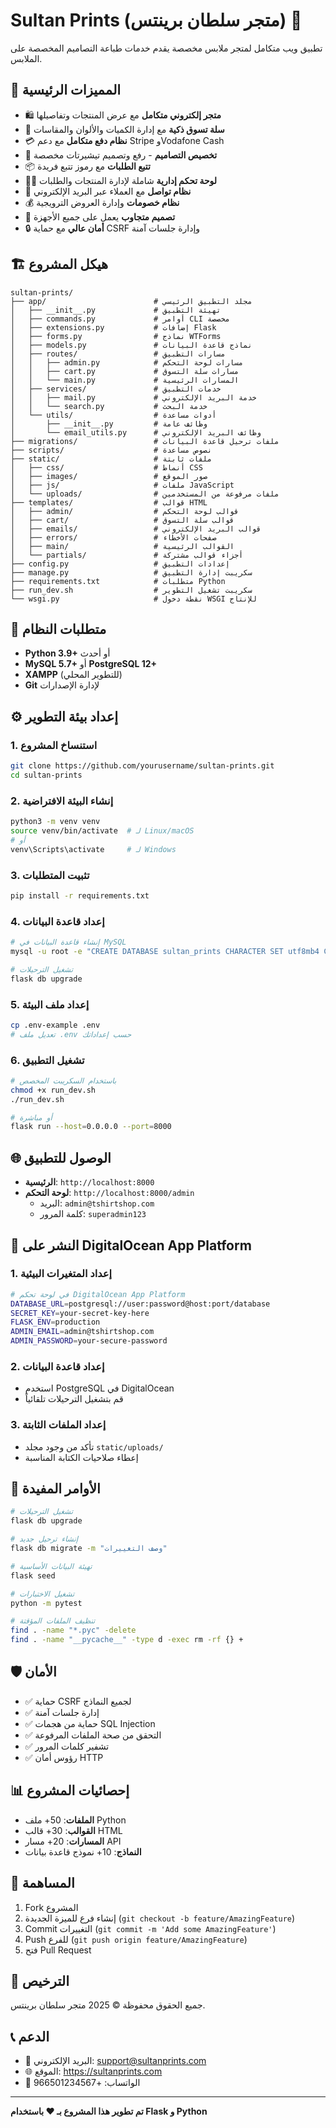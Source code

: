 # Sultan Prints (متجر سلطان برينتس) 🎨

تطبيق ويب متكامل لمتجر ملابس مخصصة يقدم خدمات طباعة التصاميم المخصصة على الملابس.

## 🌟 المميزات الرئيسية

- 🛍️ **متجر إلكتروني متكامل** مع عرض المنتجات وتفاصيلها
- 🛒 **سلة تسوق ذكية** مع إدارة الكميات والألوان والمقاسات
- 💳 **نظام دفع متكامل** مع دعم Stripe وVodafone Cash
- 🎨 **تخصيص التصاميم** - رفع وتصميم تيشيرتات مخصصة
- 📦 **تتبع الطلبات** مع رموز تتبع فريدة
- 👨‍💼 **لوحة تحكم إدارية** شاملة لإدارة المنتجات والطلبات
- 📧 **نظام تواصل** مع العملاء عبر البريد الإلكتروني
- 💰 **نظام خصومات** وإدارة العروض الترويجية
- 📱 **تصميم متجاوب** يعمل على جميع الأجهزة
- 🔒 **أمان عالي** مع حماية CSRF وإدارة جلسات آمنة

## 🏗️ هيكل المشروع

```
sultan-prints/
├── app/                        # مجلد التطبيق الرئيسي
│   ├── __init__.py             # تهيئة التطبيق
│   ├── commands.py             # أوامر CLI مخصصة
│   ├── extensions.py           # إضافات Flask
│   ├── forms.py                # نماذج WTForms
│   ├── models.py               # نماذج قاعدة البيانات
│   ├── routes/                 # مسارات التطبيق
│   │   ├── admin.py            # مسارات لوحة التحكم
│   │   ├── cart.py             # مسارات سلة التسوق
│   │   └── main.py             # المسارات الرئيسية
│   ├── services/               # خدمات التطبيق
│   │   ├── mail.py             # خدمة البريد الإلكتروني
│   │   └── search.py           # خدمة البحث
│   └── utils/                  # أدوات مساعدة
│       ├── __init__.py         # وظائف عامة
│       └── email_utils.py      # وظائف البريد الإلكتروني
├── migrations/                 # ملفات ترحيل قاعدة البيانات
├── scripts/                    # نصوص مساعدة
├── static/                     # ملفات ثابتة
│   ├── css/                    # أنماط CSS
│   ├── images/                 # صور الموقع
│   ├── js/                     # ملفات JavaScript
│   └── uploads/                # ملفات مرفوعة من المستخدمين
├── templates/                  # قوالب HTML
│   ├── admin/                  # قوالب لوحة التحكم
│   ├── cart/                   # قوالب سلة التسوق
│   ├── emails/                 # قوالب البريد الإلكتروني
│   ├── errors/                 # صفحات الأخطاء
│   ├── main/                   # القوالب الرئيسية
│   └── partials/               # أجزاء قوالب مشتركة
├── config.py                   # إعدادات التطبيق
├── manage.py                   # سكريبت إدارة التطبيق
├── requirements.txt            # متطلبات Python
├── run_dev.sh                  # سكريبت تشغيل التطوير
└── wsgi.py                     # نقطة دخول WSGI للإنتاج
```

## 🚀 متطلبات النظام

- **Python 3.9+** أو أحدث
- **MySQL 5.7+** أو **PostgreSQL 12+**
- **XAMPP** (للتطوير المحلي)
- **Git** لإدارة الإصدارات

## ⚙️ إعداد بيئة التطوير

### 1. استنساخ المشروع
```bash
git clone https://github.com/yourusername/sultan-prints.git
cd sultan-prints
```

### 2. إنشاء البيئة الافتراضية
```bash
python3 -m venv venv
source venv/bin/activate  # لـ Linux/macOS
# أو
venv\Scripts\activate     # لـ Windows
```

### 3. تثبيت المتطلبات
```bash
pip install -r requirements.txt
```

### 4. إعداد قاعدة البيانات
```bash
# إنشاء قاعدة البيانات في MySQL
mysql -u root -e "CREATE DATABASE sultan_prints CHARACTER SET utf8mb4 COLLATE utf8mb4_unicode_ci;"

# تشغيل الترحيلات
flask db upgrade
```

### 5. إعداد ملف البيئة
```bash
cp .env-example .env
# تعديل ملف .env حسب إعداداتك
```

### 6. تشغيل التطبيق
```bash
# باستخدام السكريبت المخصص
chmod +x run_dev.sh
./run_dev.sh

# أو مباشرة
flask run --host=0.0.0.0 --port=8000
```

## 🌐 الوصول للتطبيق

- **الرئيسية**: `http://localhost:8000`
- **لوحة التحكم**: `http://localhost:8000/admin`
  - البريد: `admin@tshirtshop.com`
  - كلمة المرور: `superadmin123`

## 🚀 النشر على DigitalOcean App Platform

### 1. إعداد المتغيرات البيئية
```bash
# في لوحة تحكم DigitalOcean App Platform
DATABASE_URL=postgresql://user:password@host:port/database
SECRET_KEY=your-secret-key-here
FLASK_ENV=production
ADMIN_EMAIL=admin@tshirtshop.com
ADMIN_PASSWORD=your-secure-password
```

### 2. إعداد قاعدة البيانات
- استخدم PostgreSQL في DigitalOcean
- قم بتشغيل الترحيلات تلقائياً

### 3. إعداد الملفات الثابتة
- تأكد من وجود مجلد `static/uploads/`
- إعطاء صلاحيات الكتابة المناسبة

## 🔧 الأوامر المفيدة

```bash
# تشغيل الترحيلات
flask db upgrade

# إنشاء ترحيل جديد
flask db migrate -m "وصف التغييرات"

# تهيئة البيانات الأساسية
flask seed

# تشغيل الاختبارات
python -m pytest

# تنظيف الملفات المؤقتة
find . -name "*.pyc" -delete
find . -name "__pycache__" -type d -exec rm -rf {} +
```

## 🛡️ الأمان

- ✅ حماية CSRF لجميع النماذج
- ✅ إدارة جلسات آمنة
- ✅ حماية من هجمات SQL Injection
- ✅ التحقق من صحة الملفات المرفوعة
- ✅ تشفير كلمات المرور
- ✅ رؤوس أمان HTTP

## 📊 إحصائيات المشروع

- **الملفات**: 50+ ملف Python
- **القوالب**: 30+ قالب HTML
- **المسارات**: 20+ مسار API
- **النماذج**: 10+ نموذج قاعدة بيانات

## 🤝 المساهمة

1. Fork المشروع
2. إنشاء فرع للميزة الجديدة (`git checkout -b feature/AmazingFeature`)
3. Commit التغييرات (`git commit -m 'Add some AmazingFeature'`)
4. Push للفرع (`git push origin feature/AmazingFeature`)
5. فتح Pull Request

## 📝 الترخيص

جميع الحقوق محفوظة © 2025 متجر سلطان برينتس.

## 📞 الدعم

- 📧 البريد الإلكتروني: support@sultanprints.com
- 🌐 الموقع: https://sultanprints.com
- 📱 الواتساب: +966501234567

---

**تم تطوير هذا المشروع بـ ❤️ باستخدام Flask و Python**
